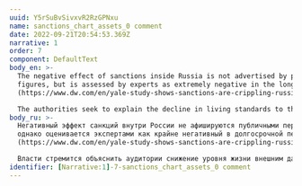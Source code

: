 ```yaml
---
uuid: Y5rSuBvSivxvR2RzGPNxu
name: sanctions_chart_assets_0 comment
date: 2022-09-21T20:54:53.369Z
narrative: 1
order: 7
component: DefaultText
body_en: >-
  The negative effect of sanctions inside Russia is not advertised by public
  figures, but is assessed by experts as extremely negative in the long term
  (https://www.dw.com/en/yale-study-shows-sanctions-are-crippling-russias-economy/a-62623738).\

  The authorities seek to explain the decline in living standards to the audience through external pressure and injustice from unfriendly countries.
body_ru: >-
  Негативный эффект санкций внутри России не афишируются публичными персонами,
  однако оценивается экспертами как крайне негативный в долгосрочной перспективе
  (https://www.dw.com/en/yale-study-shows-sanctions-are-crippling-russias-economy/a-62623738).\

  Власти стремится объяснить аудитории снижение уровня жизни внешним давлением и несправедливостью недружественных стран.
identifier: [Narrative:1]-7-sanctions_chart_assets_0 comment
---
```

